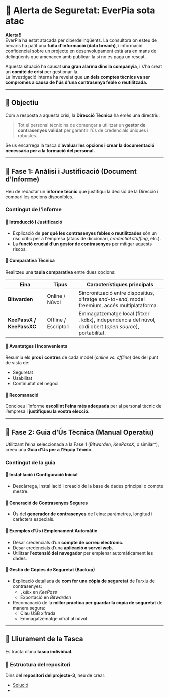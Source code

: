 # 🛑 Alerta de Seguretat: EverPia sota atac

**Alerta!!**  
EverPia ha estat atacada per ciberdelinqüents. La consultora on esteu de becaris ha patit una **fuita d’informació (data breach)**, i informació confidencial sobre un projecte en desenvolupament està ara en mans de delinqüents que amenacen amb publicar-la si no es paga un rescat.

Aquesta situació ha causat **una gran alarma dins la companyia**, i s’ha creat un **comitè de crisi** per gestionar-la.  
La investigació interna ha revelat que **un dels comptes tècnics va ser compromès a causa de l'ús d'una contrasenya feble o reutilitzada.**

---

## 🎯 Objectiu

Com a resposta a aquesta crisi, la **Direcció Tècnica** ha emès una directriu:

> Tot el personal tècnic ha de començar a utilitzar un **gestor de contrasenyes validat** per garantir l'ús de credencials úniques i robustes.

Se us encarrega la tasca d’**avaluar les opcions i crear la documentació necessària per a la formació del personal.**

---

## 🧩 Fase 1: Anàlisi i Justificació (Document d'Informe)

Heu de redactar un **informe tècnic** que justifiqui la decisió de la Direcció i compari les opcions disponibles.

### Contingut de l'informe

#### 🔹 Introducció i Justificació
- Explicació de **per què les contrasenyes febles o reutilitzades** són un risc crític per a l'empresa (atacs de diccionari, *credential stuffing*, etc.).  
- La **funció crucial d’un gestor de contrasenyes** per mitigar aquests riscos.

#### 🔹 Comparativa Tècnica
Realitzeu una **taula comparativa** entre dues opcions:

| Eina | Tipus | Característiques principals |
|------|--------|-----------------------------|
| **Bitwarden** | Online / Núvol | Sincronització entre dispositius, xifratge *end-to-end*, model freemium, accés multiplataforma. |
| **KeePassX / KeePassXC** | Offline / Escriptori | Emmagatzematge local (fitxer `.kdbx`), independència del núvol, codi obert (*open source*), portabilitat. |

#### 🔹 Avantatges i Inconvenients
Resumiu els **pros i contres** de cada model (*online vs. offline*) des del punt de vista de:
- Seguretat  
- Usabilitat  
- Continuïtat del negoci  

#### 🔹 Recomanació
Concloeu l’informe **escollint l’eina més adequada** per al personal tècnic de l’empresa i **justifiqueu la vostra elecció.**

---

## 🧠 Fase 2: Guia d’Ús Tècnica (Manual Operatiu)

Utilitzant l’eina seleccionada a la Fase 1 (*Bitwarden*, *KeePassX*, o similar*), creeu una **Guia d’Ús per a l’Equip Tècnic**.

### Contingut de la guia

#### 🔹 Instal·lació i Configuració Inicial
- Descàrrega, instal·lació i creació de la base de dades principal o compte mestre.

#### 🔹 Generació de Contrasenyes Segures
- Ús del **generador de contrasenyes** de l’eina: paràmetres, longitud i caràcters especials.

#### 🔹 Exemples d’Ús i Emplenament Automàtic
- Desar credencials d’un **compte de correu electrònic.**  
- Desar credencials d’una **aplicació o servei web.**  
- Utilitzar l’**extensió del navegador** per emplenar automàticament les dades.

#### 🔹 Gestió de Còpies de Seguretat (Backup)
- Explicació detallada de **com fer una còpia de seguretat** de l’arxiu de contrasenyes:
  - `.kdbx` en *KeePass*  
  - Exportació en *Bitwarden*  
- Recomanació de la **millor pràctica per guardar la còpia de seguretat** de manera segura:
  - Clau USB xifrada  
  - Emmagatzematge xifrat al núvol  

---

## 📂 Lliurament de la Tasca

Es tracta d’una **tasca individual**.  

### 📁 Estructura del repositori

Dins del **repositori del projecte-3**, heu de crear:

- [Solució](Tasca01/SOLUCIO.md)
- 


